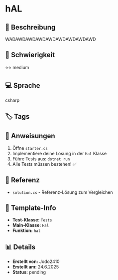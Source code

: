 # hAL

## 📝 Beschreibung
WADAWDAWDAWDAWDAWDAWDAWDAWD

## 🎯 Schwierigkeit
⭐⭐ medium

## 💻 Sprache
csharp

## 🏷️ Tags


## 🚀 Anweisungen
1. Öffne `starter.cs`
2. Implementiere deine Lösung in der `Hal` Klasse
3. Führe Tests aus: `dotnet run`
4. Alle Tests müssen bestehen! ✅

## 📖 Referenz
- `solution.cs` - Referenz-Lösung zum Vergleichen

## 🔧 Template-Info
- **Test-Klasse:** `Tests`
- **Main-Klasse:** `Hal`
- **Funktion:** `hal`

## 📊 Details
- **Erstellt von:** Jodo2410
- **Erstellt am:** 24.6.2025
- **Status:** pending


